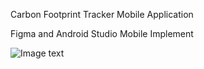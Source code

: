 Carbon Footprint Tracker Mobile Application 

Figma and Android Studio Mobile Implement 

![Image text](https://user-images.githubusercontent.com/90834709/141398751-6994363f-5d97-4d6d-b48e-dcb4b803adf3.jpg)

